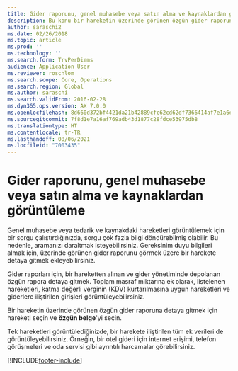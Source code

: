 ```yaml
---
title: Gider raporunu, genel muhasebe veya satın alma ve kaynaklardan görüntüleme
description: Bu konu bir hareketin üzerinde görünen özgün gider raporunun nasıl görüntüleneceğini açıklar.
author: saraschi2
ms.date: 02/26/2018
ms.topic: article
ms.prod: ''
ms.technology: ''
ms.search.form: TrvPerDiems
audience: Application User
ms.reviewer: roschlom
ms.search.scope: Core, Operations
ms.search.region: Global
ms.author: saraschi
ms.search.validFrom: 2016-02-28
ms.dyn365.ops.version: AX 7.0.0
ms.openlocfilehash: 8d660d372bf4421da21b42889cfc62cd62df7366414af7e1a6efe4747033a29b
ms.sourcegitcommit: 7f8d1e7a16af769adb43d1877c28fdce53975db8
ms.translationtype: HT
ms.contentlocale: tr-TR
ms.lasthandoff: 08/06/2021
ms.locfileid: "7003435"
---
```

# <a name="view-an-expense-report-from-general-ledger-or-procurement-and-sourcing"></a>Gider raporunu, genel muhasebe veya satın alma ve kaynaklardan görüntüleme

Genel muhasebe veya tedarik ve kaynakdaki hareketleri görüntülemek için bir sorgu çalıştırdığınızda, sorgu çok fazla bilgi döndürebilmiş olabilir. Bu nedenle, aramanızı daraltmak isteyebilirsiniz. Gereksinim duyu bilgileri almak için, üzerinde görünen gider raporunu görmek üzere bir harekete detaya gitmek ekleyebilirsiniz.

Gider raporları için, bir hareketten alınan ve gider yönetiminde depolanan özgün rapora detaya gitmek. Toplam masraf miktarına ek olarak, listelenen hareketleri, katma değerli verginin (KDV) kurtarılmasına uygun hareketleri ve giderlere iliştirilen girişleri görüntüleyebilirsiniz.

Bir hareketin üzerinde görünen özgün gider raporuna detaya gitmek için hareketi seçin ve **özgün belge**'yi seçin.

Tek hareketleri görüntülediğinizde, bir harekete iliştirilen tüm ek verileri de görüntüleyebilirsiniz. Örneğin, bir otel gideri için internet erişimi, telefon görüşmeleri ve oda servisi gibi ayrıntılı harcamalar görebilirsiniz.


[!INCLUDE[footer-include](../includes/footer-banner.md)]